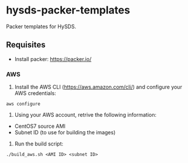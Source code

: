# hysds-packer-templates
Packer templates for HySDS.

## Requisites
- Install packer: https://packer.io/

### AWS
1. Install the AWS CLI (https://aws.amazon.com/cli/) and configure your AWS credentials:
  ```
  aws configure
  ```
1. Using your AWS account, retrive the following information:
  - CentOS7 source AMI
  - Subnet ID (to use for building the images)
1. Run the build script:
  ```
  ./build_aws.sh <AMI ID> <subnet ID>
